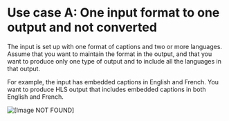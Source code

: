 # Use case A: One input format to one output and not converted<a name="use-case-one-input-format-to-one-output-format-not-converted"></a>

The input is set up with one format of captions and two or more languages\. Assume that you want to maintain the format in the output, and that you want to produce only one type of output and to include all the languages in that output\.

For example, the input has embedded captions in English and French\. You want to produce HLS output that includes embedded captions in both English and French\.

![\[Image NOT FOUND\]](http://docs.aws.amazon.com/medialive/latest/ug/images/captions_INembed_OUTembed_hls.png)